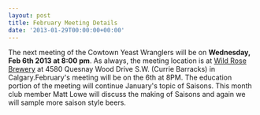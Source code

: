 ```yaml
---
layout: post
title: February Meeting Details
date: '2013-01-29T00:00:00+00:00'
---
```

The next meeting of the Cowtown Yeast Wranglers will be on <strong>Wednesday&#44; Feb 6th 2013 at 8:00 pm</strong>. As always&#44; the meeting location is at <a href="http://www.wildrosebrewery/" target="_blank">Wild Rose Brewery</a> at 4580 Quesnay Wood Drive S.W. (Currie Barracks) in Calgary.February's meeting will be on the 6th at 8PM. The education portion of the meeting will continue January's topic of Saisons. This month club member Matt Lowe will discuss the making of Saisons and again we will sample more saison style beers.
